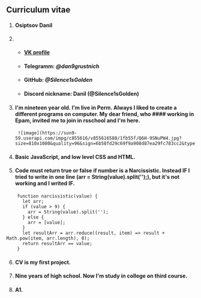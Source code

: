 ## Curriculum vitae

1. #### Osiptsov Danil

2.    + #### [VK profile](https://vk.com/dan9grustnich)
      + #### Telegramm: *@dan9grustnich*
      + #### GitHub: *@Silence1sGolden*
      + #### Discord nickname: Danil (@Silence1sGolden)

3. #### I'm nineteen year old. I'm live in Perm. Always I liked to create a different programs on computer. My dear friend, who ####    working in Epam, invited me to join in rsschool and I'm here.
        ![image](https://sun9-59.userapi.com/impg/c855616/v855616580/1fb55f/Q6H-9SNuPW4.jpg?size=810x1080&quality=96&sign=6b58fd29c69f9a908d87ea29fc783cc2&type=album)

4. #### Basic JavaScript, and low level CSS and HTML.

5. #### Code must return true or false if number is a Narcissistic. Instead **IF** I tried to write in one line (arr = String(value).split('');), but it's not working           and I writed **IF**.
  ```
      function narcissistic(value) {
        let arr;
        if (value > 9) {
          arr = String(value).split('');
        } else {
          arr = [value];
        }
        let resultArr = arr.reduce((result, item) => result + Math.pow(item, arr.length), 0);
        return resultArr == value;
      }
   ```
6. #### CV is my first project.

7. #### Nine years of high school. Now I'm study in college on third course.

8. #### A1.
